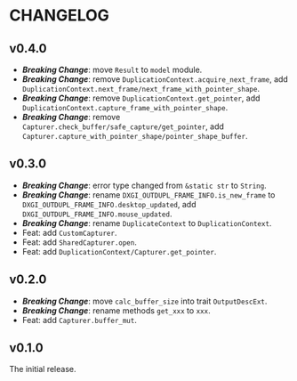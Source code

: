 # CHANGELOG

## v0.4.0

- **_Breaking Change_**: move `Result` to `model` module.
- **_Breaking Change_**: remove `DuplicationContext.acquire_next_frame`, add `DuplicationContext.next_frame/next_frame_with_pointer_shape`.
- **_Breaking Change_**: remove `DuplicationContext.get_pointer`, add `DuplicationContext.capture_frame_with_pointer_shape`.
- **_Breaking Change_**: remove `Capturer.check_buffer/safe_capture/get_pointer`, add `Capturer.capture_with_pointer_shape/pointer_shape_buffer`.

## v0.3.0

- **_Breaking Change_**: error type changed from `&static str` to `String`.
- **_Breaking Change_**: rename `DXGI_OUTDUPL_FRAME_INFO.is_new_frame` to `DXGI_OUTDUPL_FRAME_INFO.desktop_updated`, add `DXGI_OUTDUPL_FRAME_INFO.mouse_updated`.
- **_Breaking Change_**: rename `DuplicateContext` to `DuplicationContext`.
- Feat: add `CustomCapturer`.
- Feat: add `SharedCapturer.open`.
- Feat: add `DuplicationContext/Capturer.get_pointer`.

## v0.2.0

- **_Breaking Change_**: move `calc_buffer_size` into trait `OutputDescExt`.
- **_Breaking Change_**: rename methods `get_xxx` to `xxx`.
- Feat: add `Capturer.buffer_mut`.

## v0.1.0

The initial release.
